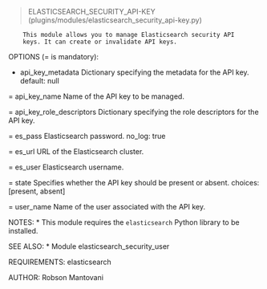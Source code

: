 > ELASTICSEARCH_SECURITY_API-KEY    (plugins/modules/elasticsearch_security_api-key.py)

        This module allows you to manage Elasticsearch security API
        keys. It can create or invalidate API keys.

OPTIONS (= is mandatory):

- api_key_metadata
        Dictionary specifying the metadata for the API key.
        default: null

= api_key_name
        Name of the API key to be managed.

= api_key_role_descriptors
        Dictionary specifying the role descriptors for the API key.

= es_pass
        Elasticsearch password.
        no_log: true

= es_url
        URL of the Elasticsearch cluster.

= es_user
        Elasticsearch username.

= state
        Specifies whether the API key should be present or absent.
        choices: [present, absent]

= user_name
        Name of the user associated with the API key.


NOTES:
      * This module requires the `elasticsearch` Python library
        to be installed.


SEE ALSO:
      * Module elasticsearch_security_user


REQUIREMENTS:  elasticsearch

AUTHOR: Robson Mantovani
